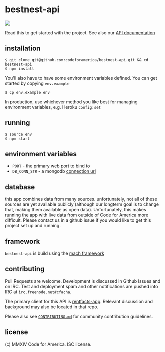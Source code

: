 bestnest-api
===========
![](https://travis-ci.org/codeforamerica/bestnest-api.svg)

Read this to get started with the project. See also our [API documentation](https://github.com/codeforamerica/bestnest-api/wiki)

## installation

```console
$ git clone git@github.com:codeforamerica/bestnest-api.git && cd bestnest-api
$ npm install
```
You'll also have to have some environment variables defined. You can get started by
copying `env.example`
```console
$ cp env.example env
```
In production, use whichever method you like best for managing environment variables,
e.g. Heroku `config:set`


## running

```console
$ source env
$ npm start
```

## environment variables

- `PORT` - the primary web port to bind to
- `DB_CONN_STR` - a mongodb [connection url](http://docs.mongodb.org/manual/reference/connection-string/)


## database

this app combines data from many sources. unfortunately, not all of these sources
are yet available publicly (although our longterm goal is to change that, making
them available as open data). Unfortunately, this makes running the app with live
data from outside of Code for America more difficult. Please contact us in a github
issue if you would like to get this project set up and running.


## framework

`bestnest-api` is build using the
[mach framework](https://www.npmjs.org/package/mach)


## contributing

Pull Requests are welcome. Development is discussed in Github Issues and on IRC.
Test and deployment spam and other notifications are pushed into IRC at
`irc.freenode.net#cfacha`.

The primary client for this API is [rentfacts-app](https://github.com/codeforamerica/bestnest-app).
Relevant discussion and background may also be located in that repo.

Please also see [`CONTRIBUTING.md`](https://github.com/codeforamerica/bestnest-api/blob/master/CONTRIBUTING.md)
for community contribution guidelines.


## license

(c) MMXIV Code for America. ISC license.
